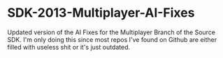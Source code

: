 # SDK-2013-Multiplayer-AI-Fixes
Updated version of the AI Fixes for the Multiplayer Branch of the Source SDK. I'm only doing this since most repos I've found on Github are either filled with useless shit or it's just outdated.
